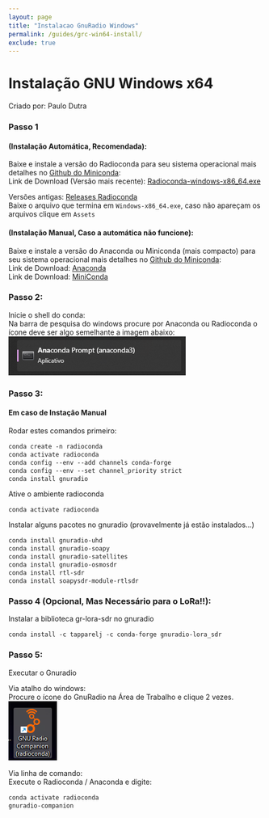 ```yaml
---
layout: page
title: "Instalacao GnuRadio Windows"
permalink: /guides/grc-win64-install/
exclude: true
---
```


# Instalação GNU Windows x64 
Criado por: Paulo Dutra

### Passo 1 

#### (Instalação Automática, Recomendada):

Baixe e instale a versão do Radioconda para seu sistema operacional mais detalhes no [Github do Miniconda](https://docs.conda.io/projects/miniconda/en/latest/index.html):\
Link de Download (Versão mais recente): [Radioconda-windows-x86_64.exe](https://glare-sable.vercel.app/ryanvolz/radioconda/radioconda-.*-Windows-x86_64.exe)

Versões antigas: [Releases Radioconda](https://github.com/ryanvolz/radioconda/releases)\
Baixe o arquivo que termina em ``Windows-x86_64.exe``, caso não apareçam os arquivos clique em ```Assets``` 

#### (Instalação Manual, Caso a automática não funcione):

Baixe e instale a versão do Anaconda ou Miniconda (mais compacto) para seu sistema operacional mais detalhes no [Github do Miniconda](https://docs.conda.io/projects/miniconda/en/latest/index.html):\
Link de Download: [Anaconda](https://www.anaconda.com/download) \
Link de Download: [MiniConda](https://docs.conda.io/projects/miniconda/en/latest/index.html)

### Passo 2:

Inicie o shell do conda:\
Na barra de pesquisa do windows procure por Anaconda ou Radioconda o ícone deve ser algo semelhante a imagem abaixo:\
![conda_win64](/assets/img/conda_icon.png)

### Passo 3:

#### Em caso de Instação Manual
Rodar estes comandos primeiro:
```
conda create -n radioconda
conda activate radioconda
conda config --env --add channels conda-forge
conda config --env --set channel_priority strict
conda install gnuradio
```

Ative o ambiente radioconda
```
conda activate radioconda
```

Instalar alguns pacotes no gnuradio (provavelmente já estão instalados...)
```
conda install gnuradio-uhd
conda install gnuradio-soapy
conda install gnuradio-satellites
conda install gnuradio-osmosdr
conda install rtl-sdr
conda install soapysdr-module-rtlsdr
```

### Passo 4 (Opcional, Mas Necessário para o LoRa!!):

Instalar a biblioteca gr-lora-sdr no gnuradio
```
conda install -c tapparelj -c conda-forge gnuradio-lora_sdr
```
### Passo 5:

Executar o Gnuradio

Via atalho do windows:\
Procure o ícone do GnuRadio na Área de Trabalho e clique 2 vezes.\
![gnu_icon](/assets/img/grc_icon_win64.png)

Via linha de comando:\
Execute o Radioconda / Anaconda e digite:
```
conda activate radioconda
gnuradio-companion
```
